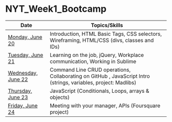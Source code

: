 # NYT_Week1_Bootcamp

| Date | Topics/Skills| 
|--------|-----|
| [Monday, June 20](days/day1)| Introduction, HTML Basic Tags, CSS selectors, Wireframing, HTML/CSS (divs, classes and IDs)  | 
|  [Tuesday, June 21](days/day2) | Learning on the job, jQuery, Workplace communication, Working in Sublime | 
| [Wednesday, June 22](days/day3) | Command Line CRUD operations, Collaborating on GitHub , JavaScript Intro (strings, variables, project: Madlibs)| 
| [Thursday, June 23](days/day4) | JavaScript (Conditionals, Loops, arrays & objects) |
| [Friday, June 24](days/day1) | Meeting with your manager, APIs (Foursquare project) |  